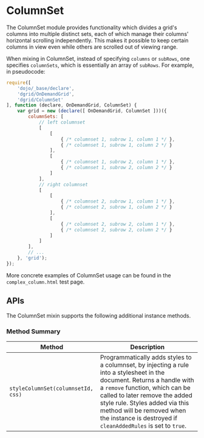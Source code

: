 # ColumnSet

The ColumnSet module provides functionality which divides a grid's columns into
multiple distinct sets, each of which manage their columns' horizontal scrolling
independently. This makes it possible to keep certain columns in view even while
others are scrolled out of viewing range.

When mixing in ColumnSet, instead of specifying `columns` or `subRows`, one
specifies `columnSets`, which is essentially an array of `subRows`. For example,
in pseudocode:

```js
require([
    'dojo/_base/declare',
    'dgrid/OnDemandGrid',
    'dgrid/ColumnSet'
], function (declare, OnDemandGrid, ColumnSet) {
    var grid = new (declare([ OnDemandGrid, ColumnSet ]))({
        columnSets: [
            // left columnset
            [
                [
                    { /* columnset 1, subrow 1, column 1 */ },
                    { /* columnset 1, subrow 1, column 2 */ }
                ],
                [
                    { /* columnset 1, subrow 2, column 1 */ },
                    { /* columnset 1, subrow 2, column 2 */ }
                ]
            ],
            // right columnset
            [
                [
                    { /* columnset 2, subrow 1, column 1 */ },
                    { /* columnset 2, subrow 1, column 2 */ }
                ],
                [
                    { /* columnset 2, subrow 2, column 1 */ },
                    { /* columnset 2, subrow 2, column 2 */ }
                ]
            ]
        ],
        // ...
    }, 'grid');
});
```

More concrete examples of ColumnSet usage can be found in the
`complex_column.html` test page.

## APIs

The ColumnSet mixin supports the following additional instance methods.

### Method Summary
Method | Description
------ | -----------
`styleColumnSet(columnsetId, css)` | Programmatically adds styles to a columnset, by injecting a rule into a stylesheet in the document.  Returns a handle with a `remove` function, which can be called to later remove the added style rule.  Styles added via this method will be removed when the instance is destroyed if `cleanAddedRules` is set to `true`.